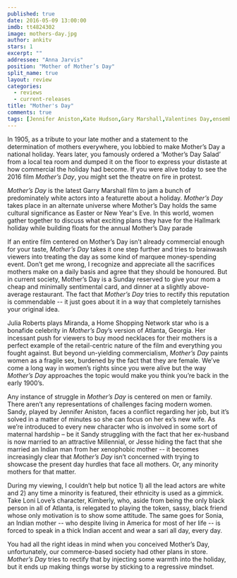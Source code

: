 ```yaml
---
published: true
date: 2016-05-09 13:00:00
imdb: tt4824302
image: mothers-day.jpg
author: ankitv
stars: 1
excerpt: ""
addressee: "Anna Jarvis"
position: "Mother of Mother’s Day"
split_name: true
layout: review
categories: 
  - reviews
  - current-releases
title: "Mother's Day"
comments: true
tags: [Jennifer Aniston,Kate Hudson,Gary Marshall,Valentines Day,ensemble]
---
```

In 1905, as a tribute to your late mother and a statement to the determination of mothers everywhere, you lobbied to make Mother’s Day a national holiday. Years later, you famously ordered a ‘Mother’s Day Salad’ from a local tea room and dumped it on the floor to express your distaste at how commercial the holiday had become. If you were alive today to see the 2016 film _Mother’s Day_, you might set the theatre on fire in protest.

_Mother’s Day_ is the latest Garry Marshall film to jam a bunch of predominately white actors into a featurette about a holiday. _Mother’s Day_ takes place in an alternate universe where Mother’s Day holds the same cultural significance as Easter or New Year's Eve. In this world, women gather together to discuss what exciting plans they have for the Hallmark holiday while building floats for the annual Mother’s Day parade

If an entire film centered on Mother’s Day isn’t already commercial enough for your taste, _Mother’s Day_ takes it one step further and tries to brainwash viewers into treating the day as some kind of marquee money-spending event. Don’t get me wrong, I recognize and appreciate all the sacrifices mothers make on a daily basis and agree that they should be honoured. But in current society, Mother’s Day is a Sunday reserved to give your mom a cheap and minimally sentimental card, and dinner at a slightly above-average restaurant. The fact that _Mother’s Day_ tries to rectify this reputation is commendable -- it just goes about it in a way that completely tarnishes your original idea. 

Julia Roberts plays Miranda, a Home Shopping Network star who is a bonafide celebrity in _Mother’s Day_’s version of Atlanta, Georgia. Her incessant push for viewers to buy mood necklaces for their mothers is a perfect example of the retail-centric nature of the film and everything you fought against. But beyond  un-yielding commercialism, _Mother’s Day_ paints women as a fragile sex, burdened by the fact that they are female. We’ve come a long way in women’s rights since you were alive but the way _Mother’s Day_ approaches the topic would make you think you’re back in the early 1900’s. 

Any instance of struggle in _Mother’s Day_ is centered on men or family. There aren’t any representations of challenges facing modern women. Sandy, played by Jennifer Aniston, faces a conflict regarding her job, but it’s solved in a matter of minutes so she can focus on her ex’s new wife. As we’re introduced to every new character who is involved in some sort of maternal hardship – be it Sandy struggling with the fact that her ex-husband is now married to an attractive Millennial, or Jesse hiding the fact that she married an Indian man from her xenophobic mother -- it becomes increasingly clear that _Mother’s Day_ isn’t concerned with trying to showcase the present day hurdles that face all mothers. Or, any minority mothers for that matter. 

During my viewing, I couldn’t help but notice 1) all the lead actors are white and 2) any time a minority is featured, their ethnicity is used as a gimmick. Take Loni Love’s character, Kimberly, who, aside from being the only black person in all of Atlanta, is relegated to playing the token, sassy, black friend whose only motivation is to show some attitude. The same goes for Sonia, an Indian mother -- who despite living in America for most of her life -- is forced to speak in a thick Indian accent and wear a sari all day, every day. 

You had all the right ideas in mind when you conceived Mother’s Day, unfortunately, our commerce-based society had other plans in store. _Mother’s Day_ tries to rectify that by injecting some warmth into the holiday, but it ends up making things worse by sticking to a regressive mindset.